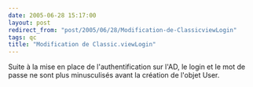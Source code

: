 ```yaml
---
date: 2005-06-28 15:17:00
layout: post
redirect_from: "post/2005/06/28/Modification-de-ClassicviewLogin"
tags: qc
title: "Modification de Classic.viewLogin"
---
```


Suite à la mise en place de l'authentification sur l'AD, le login et le mot
de passe ne sont plus minusculisés avant la création de l'objet User.
